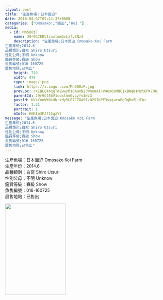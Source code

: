 ```yaml
---
layout: post
title: "生產魚場：日本面迫" 
date: 2016-08-07T09:14:37+0000 
categories: ["Omosako","面迫","Koi "] 
media:
  - id: Mn5Q0zF
    name: J9r9G7EBV1coxlmmGvLzfv3Nz3
    description: "生產魚場;日本面迫 Omosako Koi Farm
生產年份;2014.6
品種類別;白寫 Shiro Utsuri
性別公母;不明 Unknow
鑑賞等級;賽級 Show
魚隻編號;016-160725
展售地點;已售出"   
    height: 720
    width: 478
    type: image/jpeg
    link: https://i.imgur.com/Mn5Q0zF.jpg
    prevLoc: rxEBLQ4AqgTmZwwyM18AuoN23WnoNAInV48m68MBCjxBWq81Mzt6PK706j65uvOLNyQqAlT769yJK4k8SDl43yn4GgsLGJqxxGLpiyBWMq8g3YUO6Lg734Pghlo4VxE76AUPRgl0q5EDiL4n03613jHkgNKVvRz7TOKmg8ppRVsR2W8pOooVuklP5NkPL0FVn9qZxokGUoKv0Bo5kBT8gM1Kwqpyu1zpJBRD6BU9n5n5v7MYFJ0DWQoDEzcnDYm05wwD
    parentId: J9r9G7EBV1coxlmmGvLzfv3Nz3
    postId: KVkYonWXNkUkrxMy5LE7CZ8A9lzO29INPE3vmjwruPgOqRv5LpToz
    factor: 1.51
    portrait: 1
    mInfo: HEKIm3PJ716qzY7
message: "生產魚場;日本面迫 Omosako Koi Farm  
生產年份;2014.6  
品種類別;白寫 Shiro Utsuri  
性別公母;不明 Unknow  
鑑賞等級;賽級 Show  
魚隻編號;016-160725  
展售地點;已售出"
---
```


生產魚場：日本面迫 Omosako Koi Farm  
生產年份：2014.6  
品種類別：白寫 Shiro Utsuri  
性別公母：不明 Unknow  
鑑賞等級：賽級 Show  
魚隻編號：016-160725  
展售地點：已售出


[//]: #media:  
<a href="https://i.imgur.com/Mn5Q0zF.jpg"><img src="https://i.imgur.com/Mn5Q0zF.jpg" height="300" width="199" /></a> 
 
